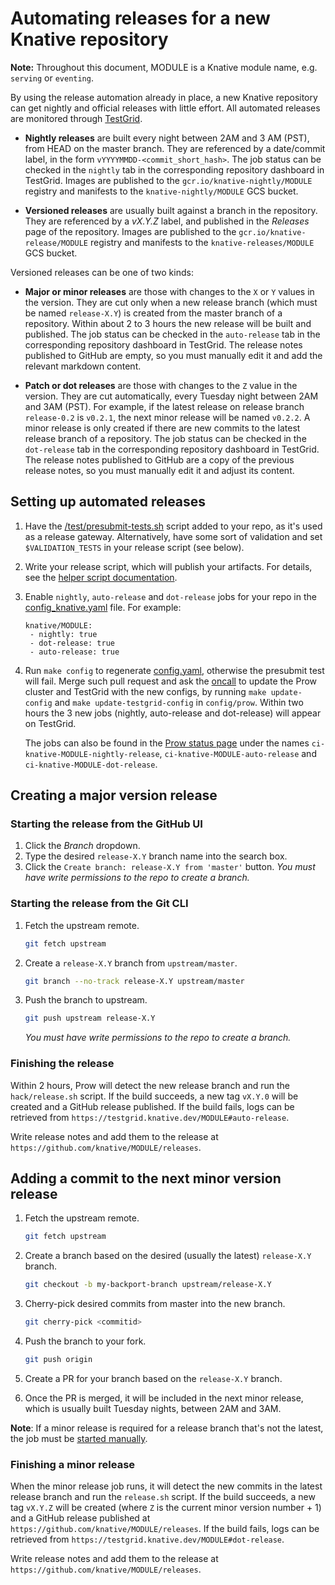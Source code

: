 # Automating releases for a new Knative repository

**Note:** Throughout this document, MODULE is a Knative module name, e.g.
`serving` or `eventing`.

By using the release automation already in place, a new Knative repository can
get nightly and official releases with little effort. All automated releases are
monitored through [TestGrid](http://testgrid.knative.dev).

- **Nightly releases** are built every night between 2AM and 3 AM (PST), from
  HEAD on the master branch. They are referenced by a date/commit label, in the
  form `vYYYYMMDD-<commit_short_hash>`. The job status can be checked in the
  `nightly` tab in the corresponding repository dashboard in TestGrid. Images
  are published to the `gcr.io/knative-nightly/MODULE` registry and manifests to
  the `knative-nightly/MODULE` GCS bucket.

- **Versioned releases** are usually built against a branch in the repository.
  They are referenced by a _vX.Y.Z_ label, and published in the _Releases_ page
  of the repository. Images are published to the `gcr.io/knative-release/MODULE`
  registry and manifests to the `knative-releases/MODULE` GCS bucket.

Versioned releases can be one of two kinds:

- **Major or minor releases** are those with changes to the `X` or `Y` values in
  the version. They are cut only when a new release branch (which must be named
  `release-X.Y`) is created from the master branch of a repository. Within about
  2 to 3 hours the new release will be built and published. The job status can
  be checked in the `auto-release` tab in the corresponding repository dashboard
  in TestGrid. The release notes published to GitHub are empty, so you must
  manually edit it and add the relevant markdown content.

- **Patch or dot releases** are those with changes to the `Z` value in the
  version. They are cut automatically, every Tuesday night between 2AM and 3AM
  (PST). For example, if the latest release on release branch `release-0.2` is
  `v0.2.1`, the next minor release will be named `v0.2.2`. A minor release is
  only created if there are new commits to the latest release branch of a
  repository. The job status can be checked in the `dot-release` tab in the
  corresponding repository dashboard in TestGrid. The release notes published to
  GitHub are a copy of the previous release notes, so you must manually edit it
  and adjust its content.

## Setting up automated releases

1. Have the
   [/test/presubmit-tests.sh](prow_setup.md#setting-up-jobs-for-a-new-repo)
   script added to your repo, as it's used as a release gateway. Alternatively,
   have some sort of validation and set `$VALIDATION_TESTS` in your release
   script (see below).

1. Write your release script, which will publish your artifacts. For details,
   see the
   [helper script documentation](../scripts/README.md#using-the-releasesh-helper-script).

1. Enable `nightly`, `auto-release` and `dot-release` jobs for your repo in the
   [config_knative.yaml](prow/config_knative.yaml) file. For example:

   ```
   knative/MODULE:
    - nightly: true
    - dot-release: true
    - auto-release: true
   ```

1. Run `make config` to regenerate [config.yaml](prow/config.yaml), otherwise
   the presubmit test will fail. Merge such pull request and ask the
   [oncall](https://knative.github.io/test-infra/) to update the Prow cluster
   and TestGrid with the new configs, by running `make update-config` and
   `make update-testgrid-config` in `config/prow`. Within two hours the 3 new jobs
   (nightly, auto-release and dot-release) will appear on TestGrid.

   The jobs can also be found in the
   [Prow status page](https://prow.knative.dev) under the names
   `ci-knative-MODULE-nightly-release`, `ci-knative-MODULE-auto-release` and
   `ci-knative-MODULE-dot-release`.

## Creating a major version release

### Starting the release from the GitHub UI

1. Click the _Branch_ dropdown.
1. Type the desired `release-X.Y` branch name into the search box.
1. Click the `Create branch: release-X.Y from 'master'` button. _You must have
   write permissions to the repo to create a branch._

### Starting the release from the Git CLI

1.  Fetch the upstream remote.

    ```sh
    git fetch upstream
    ```

1.  Create a `release-X.Y` branch from `upstream/master`.

    ```sh
    git branch --no-track release-X.Y upstream/master
    ```

1.  Push the branch to upstream.

    ```sh
    git push upstream release-X.Y
    ```

    _You must have write permissions to the repo to create a branch._

### Finishing the release

Within 2 hours, Prow will detect the new release branch and run the
`hack/release.sh` script. If the build succeeds, a new tag `vX.Y.0` will be
created and a GitHub release published. If the build fails, logs can be
retrieved from `https://testgrid.knative.dev/MODULE#auto-release`.

Write release notes and add them to the release at
`https://github.com/knative/MODULE/releases`.

## Adding a commit to the next minor version release

1.  Fetch the upstream remote.

    ```sh
    git fetch upstream
    ```

1.  Create a branch based on the desired (usually the latest) `release-X.Y`
    branch.

    ```sh
    git checkout -b my-backport-branch upstream/release-X.Y
    ```

1.  Cherry-pick desired commits from master into the new branch.

    ```sh
    git cherry-pick <commitid>
    ```

1.  Push the branch to your fork.

    ```sh
    git push origin
    ```

1.  Create a PR for your branch based on the `release-X.Y` branch.

1.  Once the PR is merged, it will be included in the next minor release, which
    is usually built Tuesday nights, between 2AM and 3AM.

**Note**: If a minor release is required for a release branch that's not the
latest, the job must be
[started manually](manual_release.md#creating-a-dot-release-on-demand).

### Finishing a minor release

When the minor release job runs, it will detect the new commits in the latest
release branch and run the `release.sh` script. If the build succeeds, a new tag
`vX.Y.Z` will be created (where `Z` is the current minor version number + 1) and
a GitHub release published at `https://github.com/knative/MODULE/releases`. If
the build fails, logs can be retrieved from
`https://testgrid.knative.dev/MODULE#dot-release`.

Write release notes and add them to the release at
`https://github.com/knative/MODULE/releases`.
